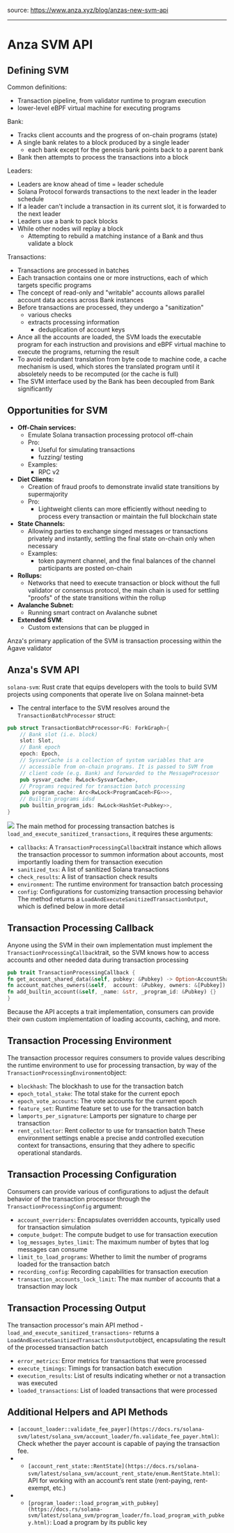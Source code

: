 source: https://www.anza.xyz/blog/anzas-new-svm-api

---

# Anza SVM API
## Defining SVM
Common  definitions:
- Transaction pipeline, from validator runtime to program execution
- lower-level eBPF virtual machine for executing programs

Bank:
- Tracks client accounts and the progress of on-chain programs (state)
- A single bank relates to a block produced by a single leader 
	- each bank except for the genesis bank points back to a parent bank
- Bank then attempts to process the transactions into a block

Leaders:
- Leaders are know ahead of time = leader schedule
- Solana Protocol forwards transactions to the next leader in the leader schedule
- If a leader can't include a transaction in its current slot, it is forwarded to the next leader
- Leaders use a bank to pack blocks
- While other nodes will replay a block
	- Attempting to rebuild a matching instance of a Bank and thus validate a block

Transactions:
- Transactions are processed in batches
- Each transaction contains one or more instructions, each of which targets specific programs
- The concept of read-only and "writable" accounts allows parallel account data access across Bank instances
- Before transactions are processed, they undergo a "sanitization"
	- various checks
	- extracts processing information
		- deduplication of account keys
- Ance all the accounts are loaded, the SVM loads the executable program for each instruction and provisions and eBPF virtual machine to execute the programs, returning the result
- To avoid redundant translation from byte code to machine code, a cache mechanism is used, which stores the translated program until it absoletely needs to be recomputed (or the cache is full)
- The SVM interface used by the Bank has been decoupled from Bank significantly

## Opportunities for SVM
- **Off-Chain services:**
	- Emulate Solana transaction processing protocol off-chain
	- Pro:
		- Useful for simulating transactions
		- fuzzing/ testing
	- Examples:
		- RPC v2 
- **Diet Clients:**
	- Creation of fraud proofs to demonstrate invalid state transitions by supermajority
	- Pro:
		- Lightweight clients can more efficiently without needing to process every transaction or maintain the full blockchain state
- **State Channels:**
	- Allowing parties to exchange singed messages or transactions privately and instantly, settling the final state on-chain only when necessary
	- Examples:
		- token payment channel, and the final  balances of the channel participants are posted on-chain
- **Rollups:**
	- Networks that need to execute transaction or block without the full validator or consensus protocol, the main chain is used for settling "proofs" of the state transitions within the rollup
- **Avalanche Subnet:**
	- Running smart contract on Avalanche subnet 
- **Extended SVM**:
	- Custom extensions that can be plugged in 

Anza's primary application of the SVM is transaction processing within the Agave validator

## Anza's SVM API
`solana-svm`: Rust crate that equips developers with the tools to build SVM projects using components that operate live on Solana mainnet-beta

- The central interface to the SVM resolves around the  `TransactionBatchProcessor` struct: 
```rust
pub struct TransactionBatchProcessor<FG: ForkGraph>{
	// Bank slot (i.e. block)
	slot: Slot,
	// Bank epoch
	epoch: Epoch,
	// SysvarCache is a collection of system variables that are
	// accessible from on-chain programs. It is passed to SVM from
	// client code (e.g. Bank) and forwarded to the MessageProcessor
	pub sysvar_cache: RwLock<SysvarCache>,
	// Programs required for transaction batch processing
	pub program_cache: Arc<RwLock<ProgramCaceh<FG>>>,
	// Builtin programs idsd
	pub builtin_program_ids: RwLock<HashSet<Pubkey>>,
} 
```
![](Pasted%20image%2020250801231913.png)
The main method for processing transaction batches is `load_and_execute_sanitized_transactions`, it requires these arguments:
- `callbacks`: A `TransactionProcessingCallback`trait instance which allows the transaction processor to summon information about accounts, most importantly loading them for transaction execution
- `sanitized_txs`: A list of sanitized Solana transactions
- `check_results`: A list of transaction check results
- `environment`: The runtime environment for transaction batch  processing
- `config`: Configurations for customizing transaction processing behavior
The method returns a `LoadAndExecuteSanitizedTransactionOutput`, which is defined below in more detail

## Transaction Processing Callback
Anyone using the SVM in their own implementation must implement the `TransactionProcessingCallback`trait, so the SVM knows how to access accounts and other needed data during transaction processing
```rust
pub trait TransactionProcessingCallback {
fn get_account_shared_data(&self, pubkey: &Pubkey) -> Option<AccountSharedData>;
fn account_matches_owners(&self,  account: &Pubkey, owners: &[Pubkey]) -> Option<usize>;
fn add_builtin_account(&self, _name: &str, _program_id: &Pubkey) {}
}
```
Because the API accepts a trait implementation, consumers can provide their own custom implementation of loading accounts, caching, and more.

## Transaction Processing Environment
The transaction processor requires consumers to provide values describing the runtime environment to use for processing transaction, by way of the `TransactionProcessingEnvironment`object:
- `blockhash`: The blockhash to use for the transaction batch
- `epoch_total_stake`: The total stake for the current epoch
- `epoch_vote_accounts`: The vote accounts for the current epoch
- `feature_set`: Runtime feature set to use for the transaction batch
- `lamports_per_signature`: Lamports per signature to charge per transaction
- `rent_collector`: Rent collector to use for transaction batch
These environment settings enable a precise andd controlled execution context for transactions, ensuring that they adhere to specific operational standards.

## Transaction Processing Configuration
Consumers can provide various of configurations to adjust the default behavior of the transaction processor through the `TransactionProcessingConfig` argument:
- `account_overriders`: Encapsulates overridden accounts, typically used for transaction simulation
- `compute_budget`: The compute budget to use for transaction execution
- `log_messages_bytes_limit`: The maximum number of bytes that log messages can consume
- `limit_to_load_programs`: Whether to limit the number of programs loaded for the transaction batch
- `recording_config`: Recording capabilities for transaction execution
- `transaction_accounts_lock_limit`: The max number of accounts that a transaction may lock

## Transaction Processing Output
The transaction processor's main API method - `load_and_execute_sanitized_transactions`- returns a `LoadAndExecuteSanitizedTransactionsOutput`object, encapsulating the result of the processed transaction batch
- `error_metrics`: Error metrics for transactions that were processed
- `execute_timings`: Timings for transaction batch execution
- `execution_results`: List of results indicating whether or not a transaction was executed
- `loaded_transactions`: List of loaded transactions that were processed

## Additional Helpers and API Methods
- `[account_loader::validate_fee_payer](https://docs.rs/solana-svm/latest/solana_svm/account_loader/fn.validate_fee_payer.html)`: Check whether the payer account is capable of paying the transaction fee.
- - `[account_rent_state::RentState](https://docs.rs/solana-svm/latest/solana_svm/account_rent_state/enum.RentState.html)`: API for working with an account’s rent state (rent-paying, rent-exempt, etc.)
- - `[program_loader::load_program_with_pubkey](https://docs.rs/solana-svm/latest/solana_svm/program_loader/fn.load_program_with_pubkey.html)`: Load a program by its public key